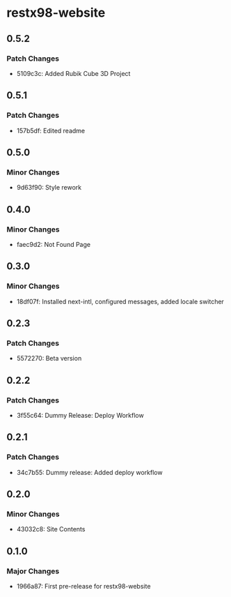 # restx98-website

## 0.5.2

### Patch Changes

- 5109c3c: Added Rubik Cube 3D Project

## 0.5.1

### Patch Changes

- 157b5df: Edited readme

## 0.5.0

### Minor Changes

- 9d63f90: Style rework

## 0.4.0

### Minor Changes

- faec9d2: Not Found Page

## 0.3.0

### Minor Changes

- 18df07f: Installed next-intl, configured messages, added locale switcher

## 0.2.3

### Patch Changes

- 5572270: Beta version

## 0.2.2

### Patch Changes

- 3f55c64: Dummy Release: Deploy Workflow

## 0.2.1

### Patch Changes

- 34c7b55: Dummy release: Added deploy workflow

## 0.2.0

### Minor Changes

- 43032c8: Site Contents

## 0.1.0

### Major Changes

- 1966a87: First pre-release for restx98-website
